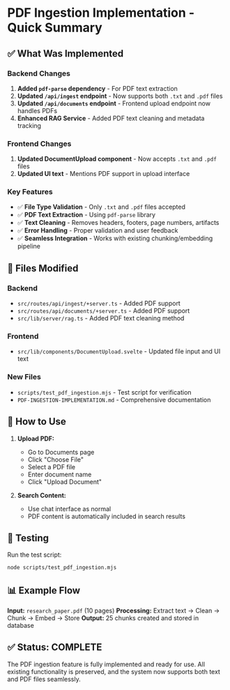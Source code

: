# PDF Ingestion Implementation - Quick Summary

## ✅ What Was Implemented

### Backend Changes
1. **Added `pdf-parse` dependency** - For PDF text extraction
2. **Updated `/api/ingest` endpoint** - Now supports both `.txt` and `.pdf` files
3. **Updated `/api/documents` endpoint** - Frontend upload endpoint now handles PDFs
4. **Enhanced RAG Service** - Added PDF text cleaning and metadata tracking

### Frontend Changes
1. **Updated DocumentUpload component** - Now accepts `.txt` and `.pdf` files
2. **Updated UI text** - Mentions PDF support in upload interface

### Key Features
- ✅ **File Type Validation** - Only `.txt` and `.pdf` files accepted
- ✅ **PDF Text Extraction** - Using `pdf-parse` library
- ✅ **Text Cleaning** - Removes headers, footers, page numbers, artifacts
- ✅ **Error Handling** - Proper validation and user feedback
- ✅ **Seamless Integration** - Works with existing chunking/embedding pipeline

## 🔧 Files Modified

### Backend
- `src/routes/api/ingest/+server.ts` - Added PDF support
- `src/routes/api/documents/+server.ts` - Added PDF support  
- `src/lib/server/rag.ts` - Added PDF text cleaning method

### Frontend
- `src/lib/components/DocumentUpload.svelte` - Updated file input and UI text

### New Files
- `scripts/test_pdf_ingestion.mjs` - Test script for verification
- `PDF-INGESTION-IMPLEMENTATION.md` - Comprehensive documentation

## 🚀 How to Use

1. **Upload PDF:**
   - Go to Documents page
   - Click "Choose File"
   - Select a PDF file
   - Enter document name
   - Click "Upload Document"

2. **Search Content:**
   - Use chat interface as normal
   - PDF content is automatically included in search results

## 🧪 Testing

Run the test script:
```bash
node scripts/test_pdf_ingestion.mjs
```

## 📊 Example Flow

**Input:** `research_paper.pdf` (10 pages)
**Processing:** Extract text → Clean → Chunk → Embed → Store
**Output:** 25 chunks created and stored in database

## ✅ Status: COMPLETE

The PDF ingestion feature is fully implemented and ready for use. All existing functionality is preserved, and the system now supports both text and PDF files seamlessly.
